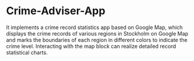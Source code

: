 # Crime-Adviser-App
It implements a crime record statistics app based on Google Map, which displays the crime records of various regions in Stockholm on Google Map and marks the boundaries of each region in different colors to indicate the crime level. Interacting with the map block can realize detailed record statistical charts.
